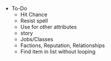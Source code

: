 * To-Do
    * Hit Chance
    * Resist spell
    * Use for other attributes
    * story
    * Jobs/Classes
    * Factions, Reputation, Relationships
    * Find item in list without looping